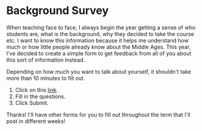 # Background Survey

When teaching face to face, I  always begin the year getting a sense of who students are, what is the background, why they decided to take the course etc. I want to know this information because it helps me understand how much or how little people already know about the Middle Ages. This year, I've decided to create a simple form to get feedback from all of you about this sort of information instead.&#x20;

Depending on how much you want to talk about yourself, it shouldn't take more than 10 minutes to fill out.&#x20;

1. Click on this [link](https://forms.office.com/Pages/ResponsePage.aspx?id=lRjZagbeXki8UfzhJsyFMOouN9xOcPBFmXXZx7xcRchUNDRINExLQldIWkNWQVdKN1pQT0ZPTEFMTCQlQCN0PWcu).
2. Fill in the questions. &#x20;
3. Click Submit.&#x20;

Thanks! I'll have other forms for you to fill out throughout the term that I'll post in different weeks!
